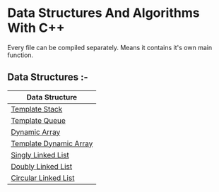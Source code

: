 
# Data Structures And Algorithms With C++

Every file can be compiled separately.
Means it contains it's own main function.

## Data Structures :-

| Data Structure                                                    |
| ----------------------------------------------------------------- |
| [Template Stack](https://github.com/ViplavRaja-GIT/Data-Structures-And-Algorithms-With-CPP/blob/main/Data-Structures/Stack.cpp)|
| [Template Queue](https://github.com/ViplavRaja-GIT/Data-Structures-And-Algorithms-With-CPP/blob/main/Data-Structures/Queue.cpp)|
| [Dynamic Array](https://github.com/ViplavRaja-GIT/Data-Structures-And-Algorithms-With-CPP/blob/main/Data-Structures/DynamicArray.cpp)|
| [Template Dynamic Array](https://github.com/ViplavRaja-GIT/Data-Structures-And-Algorithms-With-CPP/blob/main/Data-Structures/TDynamicArray.cpp)|
| [Singly Linked List](https://github.com/ViplavRaja-GIT/Data-Structures-And-Algorithms-With-CPP/blob/main/Data-Structures/SinglyLinkedList.cpp)|
| [Doubly Linked List](https://github.com/ViplavRaja-GIT/Data-Structures-And-Algorithms-With-CPP/blob/main/Data-Structures/DoublyLinkedList.cpp)|
| [Circular Linked List](https://github.com/ViplavRaja-GIT/Data-Structures-And-Algorithms-With-CPP/blob/main/Data-Structures/CircularLinkedList.cpp)|
